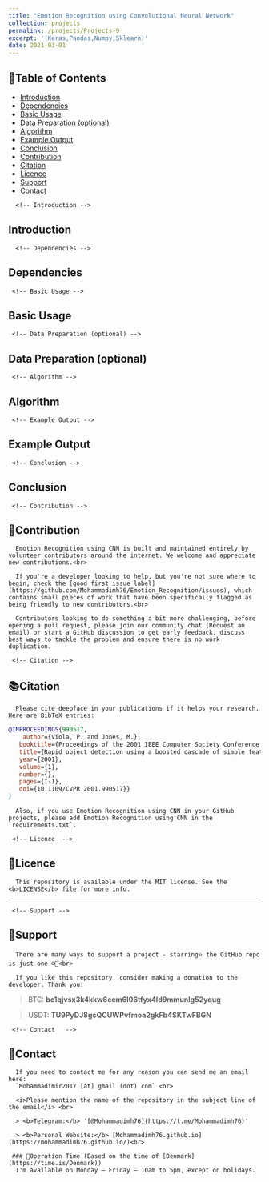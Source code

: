 ```yaml
---
title: "Emotion Recognition using Convolutional Neural Network"
collection: projects
permalink: /projects/Projects-9
excerpt: '(Keras,Pandas,Numpy,Sklearn)'
date: 2021-03-01
---
```


<div class="nav">

## 🚩Table of Contents

* [Introduction](#introduction)
* [Dependencies](#dependencies)
* [Basic Usage](#basic-usage)
* [Data Preparation (optional)](#data-preparation-optional)
* [Algorithm](#algorithm)
* [Example Output](#example-output)
* [Conclusion](#conclusion) 
* [Contribution](#contribution)
* [Citation](#citation)
* [Licence](#licence)
* [Support](#support)
* [Contact](#contact)

</div>


<main>

      <!-- Introduction -->
   <article id="introduction">

   ## Introduction

   </article>



      <!-- Dependencies -->
   <article id="dependencies">

   ## Dependencies

   </article>



     <!-- Basic Usage -->
   <article id="basic-usage">

   ## Basic Usage

   </article>



     <!-- Data Preparation (optional) -->
   <article id="data-preparation-optional">

   ## Data Preparation (optional)

   </article>  



     <!-- Algorithm -->
   <article id="algorithm">

   ## Algorithm

   </article>  



     <!-- Example Output -->
   <article id="example-output">

   ## Example Output

   </article>    



     <!-- Conclusion -->
   <article id="conclusion">

   ## Conclusion

   </article>   


     <!-- Contribution -->
   <article id="contribution">

   ## 🤝Contribution


      Emotion Recognition using CNN is built and maintained entirely by volunteer contributors around the internet. We welcome and appreciate new contributions.<br>

      If you're a developer looking to help, but you're not sure where to begin, check the [good first issue label](https://github.com/Mohammadimh76/Emotion_Recognition/issues), which contains small pieces of work that have been specifically flagged as being friendly to new contributors.<br>

      Contributors looking to do something a bit more challenging, before opening a pull request, please join our community chat (Request an email) or start a GitHub discussion to get early feedback, discuss best ways to tackle the problem and ensure there is no work duplication.

   </article>    


     <!-- Citation -->
   <article id="citation">

   ## 📚Citation

      Please cite deepface in your publications if it helps your research. Here are BibTeX entries:

   ```BibTeX
   @INPROCEEDINGS{990517,
       author={Viola, P. and Jones, M.},
      booktitle={Proceedings of the 2001 IEEE Computer Society Conference on Computer Vision and Pattern Recognition. CVPR 2001},
      title={Rapid object detection using a boosted cascade of simple features},
      year={2001},
      volume={1},
      number={},
      pages={I-I},
      doi={10.1109/CVPR.2001.990517}}
   }
   ```




      Also, if you use Emotion Recognition using CNN in your GitHub projects, please add Emotion Recognition using CNN in the `requirements.txt`.



   </article>   


     <!-- Licence  -->
   <article id="licence">

   ## 📝Licence 

      This repository is available under the MIT license. See the <b>LICENSE</b> file for more info.


   </article>

   ---


     <!-- Support -->
   <article id="support">

   ##    🙏Support

      There are many ways to support a project - starring⭐️ the GitHub repo is just one ☺️🙏<br>

      If you like this repository, consider making a donation to the developer. Thank you!

   > BTC: <b>bc1qjvsx3k4kkw6ccm6l06tfyx4ld9mmunlg52yqug</b> <br>

   > USDT: <b>TU9PyDJ8gcQCUWPvfmoa2gkFb4SKTwFBGN</b> <br>

   </article>      


     <!-- Contact   -->
   <article id="contact">

   ## 📧Contact

      If you need to contact me for any reason you can send me an email here: 
      `Mohammadimir2017 [at] gmail (dot) com` <br>

      <i>Please mention the name of the repository in the subject line of the email</i> <br>

      > <b>Telegram:</b> '[@Mohammadimh76](https://t.me/Mohammadimh76)'

      > <b>Personal Website:</b> [Mohammadimh76.github.io](https://mohammadimh76.github.io/)<br>

     ### 🔻Operation Time (Based on the time of [Denmark](https://time.is/Denmark))
      I'm available on Monday – Friday – 10am to 5pm, except on holidays.


   </article>



</main>
